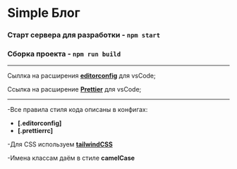 # **Simple Блог**

### Старт сервера для разработки - **`npm start`**

### Сборка проекта - **`npm run build`**

---

Сыллка на расширения **[editorconfig](https://marketplace.visualstudio.com/items?itemName=EditorConfig.EditorConfig)** для vsCode;

Ссылка на расширение **[Prettier](https://marketplace.visualstudio.com/items?itemName=esbenp.prettier-vscode)** для vsCode;

---

-Все правила стиля кода описаны в конфигах:

-  **[.editorconfig]**
-  **[.prettierrc]**

-Для CSS используем **[tailwindCSS](https://tailwindcss.com/)**

-Имена классам даём в стиле **camelCase**
